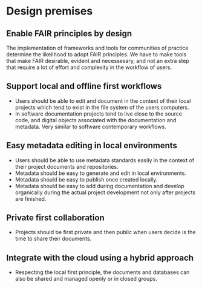 # Design premises
## Enable FAIR principles by design
The implementation of frameworks and tools for communities of practice determine the likelihood to adopt FAIR principles. We have to make tools that make FAIR desirable, evident and necessesary, and not an extra step that require a lot of effort and complexity in the workflow of users.

## Support local and offline first workflows
- Users should be able to edit and document in the context of their local projects which tend to exist in the file system of the users.computers.
- In software documentation projects tend to live close to the source code, and digital objects associated with the documentation and metadata. Very similar to software contemporary workflows.

## Easy metadata editing in local environments
- Users should be able to use metadata standards easily in the context of their project documents and repositories.
- Metadata should be easy to generate and edit in local environments. 
- Metadata should be easy to publish once created locally.
- Metadata should be easy to add during documentation and develop organically during the actual project development not only after projects are finished.

## Private first collaboration
- Projects should be first private and then public when users decide is the time to share their documents.


## Integrate with the cloud using a hybrid approach
- Respecting the local first principle, the documents and databases can also be shared and managed openly or in closed groups.